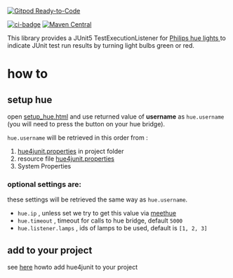 [![Gitpod Ready-to-Code](https://img.shields.io/badge/Gitpod-Ready--to--Code-blue?logo=gitpod)](https://gitpod.io/#https://github.com/mklose/hue4junit) 

[![ci-badge]][ci-actions]
[![Maven Central](https://img.shields.io/maven-central/v/de.klosebrothers.hue/hue4junit.svg?label=maven)](https://search.maven.org/search?q=g:%22de.klosebrothers.hue%22%20AND%20a:%22hue4junit%22)

This library provides a JUnit5 TestExecutionListener for [Philips hue lights ](https://www2.meethue.com/en-us) to indicate JUnit test run results by turning light bulbs green or red.

# how to
## setup hue
open [setup_hue.html](http://htmlpreview.github.io/?https://github.com/mklose/hue4junit/blob/master/setup_hue.html) and use returned value of __username__ as `hue.username` (you will need to press the button on your hue bridge).

`hue.username` will be retrieved in this order from :
 1. [hue4junit.properties](hue4junit.properties) in project folder
 1. resource file [hue4junit.properties](src/test/resources/hue4junit.properties)
 1. System Properties
 
 ### optional settings are:
 these settings will be retrieved the same way as `hue.username`. 
  - `hue.ip` , unless set we try to get this value via [meethue](https://www.meethue.com/api/nupnp)
  - `hue.timeout` , timeout for calls to hue bridge, default `5000`
  - `hue.listener.lamps` , ids of lamps to be used, default is  `[1, 2, 3]`

## add to your project

see [here](https://github.com/swkBerlin/kata-bootstraps/tree/master/java/hue4j5) howto add hue4junit to your project

[ci-badge]: https://github.com/mklose/hue4junit/workflows/CI/badge.svg "CI build status"
[ci-actions]: https://github.com/mklose/hue4junit/actions